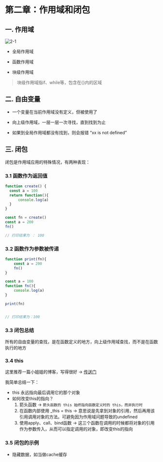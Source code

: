 # 第二章：作用域和闭包

## 一. 作用域

![2-1](https://s2.ax1x.com/2020/01/27/1ny8wd.png)

* 全局作用域

* 函数作用域

* 块级作用域
> 块级作用域指if、while等，包含在{}内的区域

## 二. 自由变量

* 一个变量在当前作用域没有定义，但被使用了

* 向上级作用域，一层一层一次寻找，直到找到为止

* 如果到全局作用域都没有找到，则会报错 “xx is not defined”

## 三. 闭包
闭包是作用域应用的特殊情况，有两种表现：

### 3.1 函数作为返回值
```javascript
function create() {
  const a = 100
  return function(){
      console.log(a)
  }
}

const fn = create()
const a = 200
fn()

// 打印结果为 ： 100
```
### 3.2 函数作为参数被传递
```javascript
function print(fn){
    const a = 200
    fn()
}

const a = 100
function fn(){
    console.log(a)
}

print(fn)


// 打印结果为：100
```

### 3.3 闭包总结
所有的自由变量的查找，是在函数定义的地方，向上级作用域查找，而不是在函数执行的地方

### 3.4 this

这里推荐一篇小姐姐的博客，写得很好 -> [传送门](https://juejin.im/post/59bfe84351882531b730bac2#heading-3)<br>

我简单总结一下：
* this 永远指向最后调用它的那个对象
* 如何改变this的指向？
    1. 箭头函数 -> `箭头函数的 this 始终指向函数定义时的 this，而非执行时`
    2. 在函数内部使用 _this = this -> 意思说是先拿到对象的引用，然后再用该引用调用对象的方法。可避免因为作用域问题导致的undefined 
    3. 使用apply、call、bind函数 -> 这三个函数在调用的时候都将对象的引用作为参数传入，从而可以指定调用的对象，即改变this的指向
    
### 3.5 闭包的示例

* 隐藏数据，如当做cache缓存









<comment/>